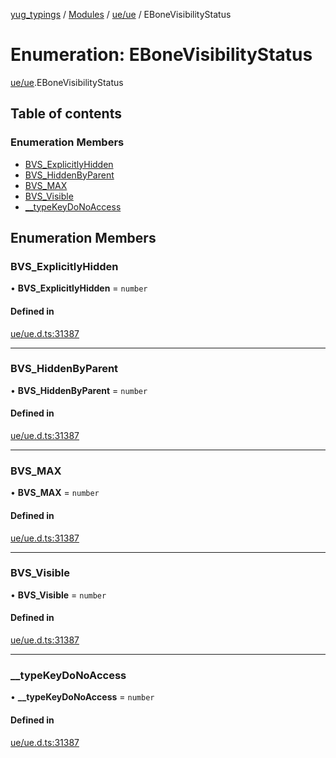 [yug_typings](../README.md) / [Modules](../modules.md) / [ue/ue](../modules/ue_ue.md) / EBoneVisibilityStatus

# Enumeration: EBoneVisibilityStatus

[ue/ue](../modules/ue_ue.md).EBoneVisibilityStatus

## Table of contents

### Enumeration Members

- [BVS\_ExplicitlyHidden](ue_ue.EBoneVisibilityStatus.md#bvs_explicitlyhidden)
- [BVS\_HiddenByParent](ue_ue.EBoneVisibilityStatus.md#bvs_hiddenbyparent)
- [BVS\_MAX](ue_ue.EBoneVisibilityStatus.md#bvs_max)
- [BVS\_Visible](ue_ue.EBoneVisibilityStatus.md#bvs_visible)
- [\_\_typeKeyDoNoAccess](ue_ue.EBoneVisibilityStatus.md#__typekeydonoaccess)

## Enumeration Members

### BVS\_ExplicitlyHidden

• **BVS\_ExplicitlyHidden** = `number`

#### Defined in

[ue/ue.d.ts:31387](https://github.com/YugMetaverse/yug_typings/blob/b7d9b19/ue/ue.d.ts#L31387)

___

### BVS\_HiddenByParent

• **BVS\_HiddenByParent** = `number`

#### Defined in

[ue/ue.d.ts:31387](https://github.com/YugMetaverse/yug_typings/blob/b7d9b19/ue/ue.d.ts#L31387)

___

### BVS\_MAX

• **BVS\_MAX** = `number`

#### Defined in

[ue/ue.d.ts:31387](https://github.com/YugMetaverse/yug_typings/blob/b7d9b19/ue/ue.d.ts#L31387)

___

### BVS\_Visible

• **BVS\_Visible** = `number`

#### Defined in

[ue/ue.d.ts:31387](https://github.com/YugMetaverse/yug_typings/blob/b7d9b19/ue/ue.d.ts#L31387)

___

### \_\_typeKeyDoNoAccess

• **\_\_typeKeyDoNoAccess** = `number`

#### Defined in

[ue/ue.d.ts:31387](https://github.com/YugMetaverse/yug_typings/blob/b7d9b19/ue/ue.d.ts#L31387)
